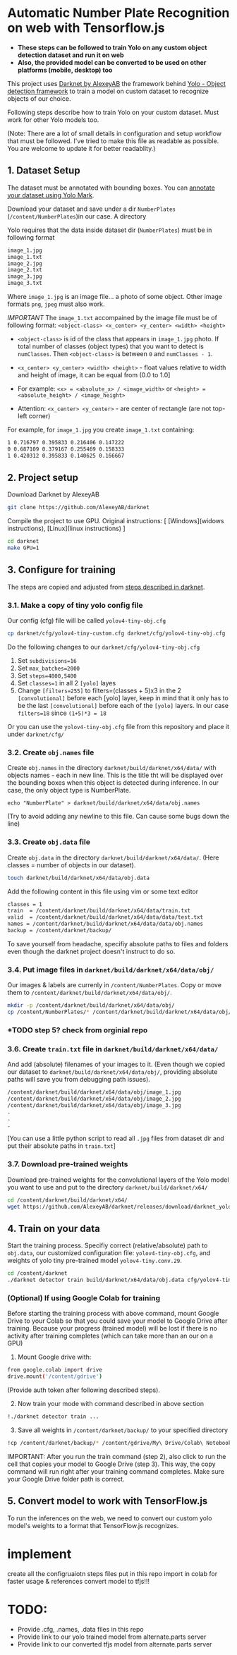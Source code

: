 # Automatic Number Plate Recognition on web with Tensorflow.js
* **These steps can be followed to train Yolo on any custom object detection dataset and run it on web**
* **Also, the provided model can be converted to be used on other platforms (mobile, desktop) too**

This project uses [Darknet by AlexeyAB]() the framework behind [Yolo - Object detection framework]() to train a model on custom dataset to recognize objects of our choice.


Following steps describe how to train Yolo on your custom dataset. Must work for other Yolo models too.

(Note: There are a lot of small details in configuration and setup workflow that must be followed. I've tried to make this file as readable as possible. You are welcome to update it for better readablity.)

## 1. Dataset Setup
The dataset must be annotated with bounding boxes. You can [annotate your dataset using Yolo Mark](https://github.com/AlexeyAB/Yolo_mark).

Download your dataset and save under a dir `NumberPlates` (`/content/NumberPlates`)in our case. A directory 

Yolo requires that the data inside dataset dir (`NumberPlates`) must be in following format
```txt
image_1.jpg
image_1.txt
image_2.jpg
image_2.txt
image_3.jpg
image_3.txt
```

Where `image_1.jpg` is an image file... a photo of some object. Other image formats `png`, `jpeg` must also work.

*IMPORTANT*
The `image_1.txt` accompained by the image file must be of following format:
```<object-class> <x_center> <y_center> <width> <height>```

* `<object-class>` is id of the class that appears in `image_1.jpg` photo. If total number of classes (object types) that you want to detect is `numClasses`. Then `<object-class>` is between `0` and `numClasses - 1`.

* `<x_center> <y_center> <width> <height>` - float values relative to width and height of image, it can be equal from (0.0 to 1.0]

* For example: `<x> = <absolute_x> / <image_width>` or `<height> = <absolute_height> / <image_height>`

* Attention: `<x_center> <y_center>` - are center of rectangle (are not top-left corner)


For example, for `image_1.jpg` you create `image_1.txt` containing:
```txt
1 0.716797 0.395833 0.216406 0.147222
0 0.687109 0.379167 0.255469 0.158333
1 0.420312 0.395833 0.140625 0.166667
```


## 2. Project setup
Download Darknet by AlexeyAB
```sh
git clone https://github.com/AlexeyAB/darknet
```

Compile the project to use GPU. Original instructions: [ [Windows](widows instructions), [Linux](linux instructions) ]
```sh
cd darknet
make GPU=1
```

## 3. Configure for training
The steps are copied and adjusted from [steps described in darknet](https://github.com/AlexeyAB/darknet#how-to-train-to-detect-your-custom-objects).

### 3.1. Make a copy of tiny yolo config file 
Our config (cfg) file will be called `yolov4-tiny-obj.cfg`
```sh
cp darknet/cfg/yolov4-tiny-custom.cfg darknet/cfg/yolov4-tiny-obj.cfg
```

Do the following changes to our `darknet/cfg/yolov4-tiny-obj.cfg`

1. Set `subdivisions=16`
2. Set `max_batches=2000`
3. Set `steps=4800,5400`
4. Set `classes=1` in all 2 `[yolo]` layes
5. Change `[filters=255]` to filters=(classes + 5)x3 in the 2 `[convolutional]` before each [yolo] layer, keep in mind that it only has to be the last `[convolutional]` before each of the `[yolo]` layers. In our case `filters=18` since `(1+5)*3 = 18`

Or you can use the `yolov4-tiny-obj.cfg` file from this repository and place it under `darknet/cfg/`

### 3.2. Create `obj.names` file
Create `obj.names` in the directory `darknet/build/darknet/x64/data/` with objects names - each in new line. This is the title tht will be displayed over the bounding boxes when this object is detected during inference. In our case, the only object type is NumberPlate. 
```
echo "NumberPlate" > darknet/build/darknet/x64/data/obj.names
```

(Try to avoid adding any newline to this file. Can cause some bugs down the line)

### 3.3. Create `obj.data` file
Create `obj.data` in the directory `darknet/build/darknet/x64/data/`. (Here classes = number of objects in our dataset).
```sh
touch darknet/build/darknet/x64/data/obj.data
```

Add the following content in this file using vim or some text editor

```txt
classes = 1
train  = /content/darknet/build/darknet/x64/data/train.txt
valid  = /content/darknet/build/darknet/x64/data/data/test.txt
names = /content/darknet/build/darknet/x64/data/data/obj.names
backup = /content/darknet/backup/
```

To save yourself from headache, specifiy absolute paths to files and folders even though the darknet project doesn't instruct to do so.

### 3.4. Put image files in `darknet/build/darknet/x64/data/obj/`
Our images & labels are currenly in `/content/NumberPlates`. Copy or move them to `/content/darknet/build/darknet/x64/data/obj/`.

```sh
mkdir -p /content/darknet/build/darknet/x64/data/obj/
cp /content/NumberPlates/* /content/darknet/build/darknet/x64/data/obj/
```

### *TODO step 5? check from orginial repo

### 3.6. Create `train.txt` file in `darknet/build/darknet/x64/data/`
And add (absolute) filenames of your images to it. (Even though we copied our dataset to `darknet/build/darknet/x64/data/obj/`, providing absolute paths will save you from debugging path issues).

```txt
/content/darknet/build/darknet/x64/data/obj/image_1.jpg
/content/darknet/build/darknet/x64/data/obj/image_2.jpg
/content/darknet/build/darknet/x64/data/obj/image_3.jpg
.
.
.
```

[You can use a little python script to read all `.jpg` files from dataset dir and put their absolute paths in `train.txt`]

### 3.7. Download pre-trained weights
Download pre-trained weights for the convolutional layers of the Yolo model you want to use and put to the directory `darknet/build/darknet/x64/`

```sh
cd /content/darknet/build/darknet/x64/
wget https://github.com/AlexeyAB/darknet/releases/download/darknet_yolo_v4_pre/yolov4-tiny.conv.29
```

## 4. Train on your data
Start the training process. Specifiy correct (relative/absolute) path to `obj.data`, our customized configuration file: `yolov4-tiny-obj.cfg`, and weights of yolo tiny pre-trained model `yolov4-tiny.conv.29`.

```sh
cd /content/darknet
./darknet detector train build/darknet/x64/data/obj.data cfg/yolov4-tiny-obj.cfg build/darknet/x64/yolov4-tiny.conv.29
```

### (Optional) If using Google Colab for training
Before starting the training process with above command, mount Google Drive to your Colab so that you could save your model to Google Drive after training. Because your progress (trained model) will be lost if there is no activity after training completes (which can take more than an our on a GPU)

1. Mount Google drive with:
```sh
from google.colab import drive
drive.mount('/content/gdrive')
```
(Provide auth token after following described steps).

2. Now train your mode with command described in above section
```sh
!./darknet detector train ...
```

3. Save all weights in `/content/darknet/backup/` to your specified directory
```sh
!cp /content/darknet/backup/* /content/gdrive/My\ Drive/Colab\ Notebooks/
```

IMPORTANT: After you run the train command (step 2), also click to run the cell that copies your model to Google Drive (step 3). This way, the copy command will run right after your training command completes. Make sure your Google Drive folder path is correct.


## 5. Convert model to work with TensorFlow.js
To run the inferences on the web, we need to convert our custom yolo model's weights to a format that TensorFlow.js recognizes.

# implement
create all the configruaiotn steps files
put in this repo
import in colab for faster usage & references
convert model to tfjs!!!


# TODO:
* Provide .cfg, .names, .data files in this repo
* Provide link to our yolo trained model from alternate.parts server
* Provide link to our converted tfjs model from alternate.parts server
